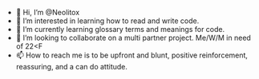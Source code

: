 - 👋 Hi, I’m @Neolitox
- 👀 I’m interested in learning how to read and write code.
- 🌱 I’m currently learning glossary terms and meanings for code.
- 💞️ I’m looking to collaborate on a multi partner project. Me/W/M in need of 22<F
- 📫 How to reach me is to be upfront and blunt, positive reinforcement, reassuring, and a can do attitude.

<!---
Neolitox/Neolitox is a ✨ special ✨ repository because its `README.md` (this file) appears on your GitHub profile.
You can click the Preview link to take a look at your changes.
--->
